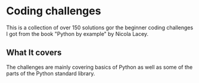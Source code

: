 # Coding challenges
This is a collection of over 150 solutions gor the beginner coding challenges I got from the book "Python by example" by Nicola Lacey.

## What It covers
The challenges are mainly covering basics
of Python as well as some of the parts of the Python standard library.
